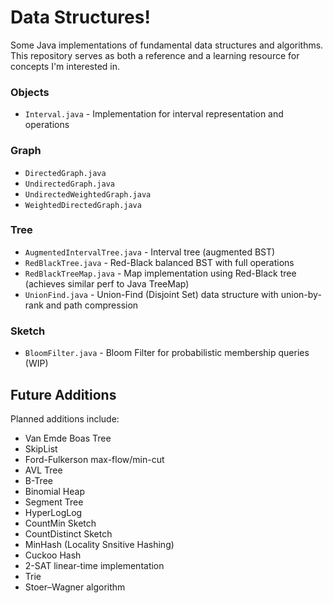 # Data Structures!

Some Java implementations of fundamental data structures and algorithms. This repository serves as both a reference and a learning resource for concepts I'm interested in.

### Objects
- `Interval.java` - Implementation for interval representation and operations

### Graph
- `DirectedGraph.java`
- `UndirectedGraph.java` 
- `UndirectedWeightedGraph.java`
- `WeightedDirectedGraph.java`

### Tree
- `AugmentedIntervalTree.java` - Interval tree (augmented BST)
- `RedBlackTree.java` - Red-Black balanced BST with full operations
- `RedBlackTreeMap.java` - Map implementation using Red-Black tree (achieves similar perf to Java TreeMap)
- `UnionFind.java` - Union-Find (Disjoint Set) data structure with union-by-rank and path compression

### Sketch
- `BloomFilter.java` - Bloom Filter for probabilistic membership queries (WIP)

## Future Additions

Planned additions include:
- Van Emde Boas Tree
- SkipList
- Ford-Fulkerson max-flow/min-cut
- AVL Tree
- B-Tree
- Binomial Heap
- Segment Tree
- HyperLogLog
- CountMin Sketch
- CountDistinct Sketch
- MinHash (Locality Snsitive Hashing)
- Cuckoo Hash
- 2-SAT linear-time implementation
- Trie
- Stoer–Wagner algorithm